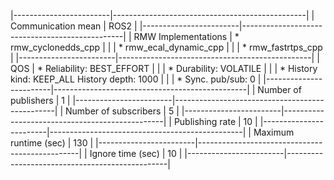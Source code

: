 |------------------------|------------------------------------------------|
| Communication mean     | ROS2                                           |
|------------------------|------------------------------------------------|
| RMW Implementations    | * rmw_cyclonedds_cpp                           |
|                        | * rmw_ecal_dynamic_cpp                         |
|                        | * rmw_fastrtps_cpp                             |
|------------------------|------------------------------------------------|
| QOS                    | * Reliability: BEST_EFFORT                     |
|                        | * Durability: VOLATILE                         |
|                        | * History kind: KEEP_ALL History depth: 1000   |
|                        | * Sync. pub/sub: 0                             |
|------------------------|------------------------------------------------|
| Number of publishers   | 1                                              |
|------------------------|------------------------------------------------|
| Number of subscribers  | 5                                              |
|------------------------|------------------------------------------------|
| Publishing rate        | 10                                             |
|------------------------|------------------------------------------------|
| Maximum runtime (sec)  | 130                                            |
|------------------------|------------------------------------------------|
| Ignore time (sec)      | 10                                             |
|------------------------|------------------------------------------------|
